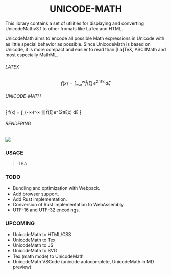 <div align=center>
  <h1>UNICODE-MATH</h1>
</div>

This library contains a set of utilities for displaying and converting UnicodeMathv3.1 to other fromats like LaTex and HTML.


UnicodeMath aims to encode all possible Math expressions in Unicode with as little special behavior as possible. Since UnicodeMath is based on Unicode, it is more compact and easier to read than [La]TeX, ASCIIMath and most especially MathML.

###### LATEX

$$ f(x) = \int_{-\infty}^\infty \hat f(\xi)\,e^{2 \pi \xi x} \,d\xi $$

###### UNICODE-MATH

⁅ f(x) = ∫_(-∞)^∞ ▒ f̂(ξ)e^(2πξx) dξ ⁆

###### RENDERING

<img src="http://latex.codecogs.com/svg.latex?f(x) = \int_{-\infty}^\infty \hat f(\xi)\,e^{2 \pi \xi x} \,d\xi" />


### USAGE
> TBA



### TODO
- Bundling and optimization with Webpack.
- Add browser support.
- Add Rust implementation.
- Conversion of Rust implementation to WebAssembly.
- UTF-16 and UTF-32 encodings.


### UPCOMING
- UnicodeMath to HTML/CSS
- UnicodeMath to Tex
- UnicodeMath to JS
- UnicodeMath to SVG
- Tex (math mode) to UnicodeMath
- UnicodeMath VSCode (unicode autocomplete, UnicodeMath in MD preview)
